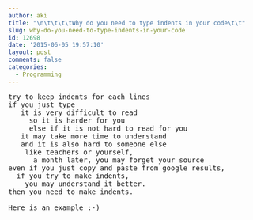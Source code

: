 ```yaml
---
author: aki
title: "\n\t\t\t\tWhy do you need to type indents in your code\t\t"
slug: why-do-you-need-to-type-indents-in-your-code
id: 12698
date: '2015-06-05 19:57:10'
layout: post
comments: false
categories:
  - Programming
---
```


<pre>try to keep indents for each lines
if you just type
   it is very difficult to read
     so it is harder for you 
     else if it is not hard to read for you
   it may take more time to understand 
   and it is also hard to someone else 
    like teachers or yourself, 
      a month later, you may forget your source
even if you just copy and paste from google results,
  if you try to make indents, 
    you may understand it better.
then you need to make indents.

Here is an example :-)</pre>